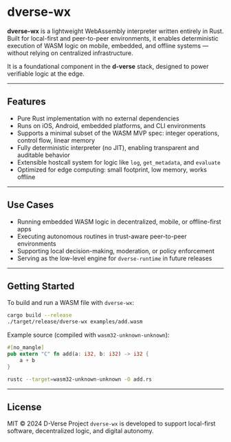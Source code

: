 # dverse-wx

**dverse-wx** is a lightweight WebAssembly interpreter written entirely in Rust.
Built for local-first and peer-to-peer environments, it enables deterministic execution of WASM logic on mobile, embedded, and offline systems — without relying on centralized infrastructure.

It is a foundational component in the **d-verse** stack, designed to power verifiable logic at the edge.

---

## Features

* Pure Rust implementation with no external dependencies
* Runs on iOS, Android, embedded platforms, and CLI environments
* Supports a minimal subset of the WASM MVP spec: integer operations, control flow, linear memory
* Fully deterministic interpreter (no JIT), enabling transparent and auditable behavior
* Extensible hostcall system for logic like `log`, `get_metadata`, and `evaluate`
* Optimized for edge computing: small footprint, low memory, works offline

---

## Use Cases

* Running embedded WASM logic in decentralized, mobile, or offline-first apps
* Executing autonomous routines in trust-aware peer-to-peer environments
* Supporting local decision-making, moderation, or policy enforcement
* Serving as the low-level engine for `dverse-runtime` in future releases

---

## Getting Started

To build and run a WASM file with `dverse-wx`:

```sh
cargo build --release
./target/release/dverse-wx examples/add.wasm
```

Example source (compiled with `wasm32-unknown-unknown`):

```rust
#[no_mangle]
pub extern "C" fn add(a: i32, b: i32) -> i32 {
    a + b
}
```

```sh
rustc --target=wasm32-unknown-unknown -O add.rs
```

---

## License

MIT © 2024 D-Verse Project
`dverse-wx` is developed to support local-first software, decentralized logic, and digital autonomy.
